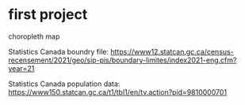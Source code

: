 # first project

choropleth map

Statistics Canada boundry file:
https://www12.statcan.gc.ca/census-recensement/2021/geo/sip-pis/boundary-limites/index2021-eng.cfm?year=21

Statistics Canada population data:
https://www150.statcan.gc.ca/t1/tbl1/en/tv.action?pid=9810000701
